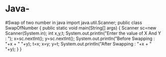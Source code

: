# Java-
#Swap of two number in java
import java.util.Scanner;
public class SwapOfNumber {
    public static void main(String[] args) {
    Scanner sc=new Scanner(System.in);
         int x,y,t;
          System.out.println("Enter the value of X And Y : ");
          x=sc.nextInt();
          y=sc.nextInt();
          System.out.println("Before Swapping : "+x + " "+y);
          t=x;
          x=y;
          y=t;
         System.out.println("After Swapping : "+x + "  "+y);
    }
}
